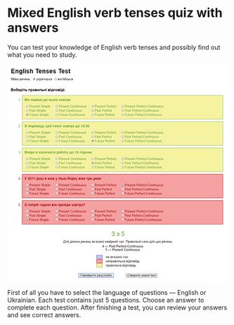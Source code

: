 # Mixed English verb tenses quiz with answers

You can test your knowledge of English verb tenses and possibly find out what you need to study.

![Screenshot](assets/screenshot.jpg "Screenshot")

First of all you have to select the language of questions — English or Ukrainian. Each test contains just 5 questions. Choose an answer to complete each question. After finishing a test, you can review your answers and see correct answers.
